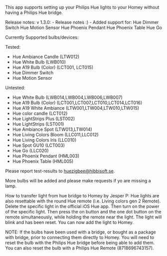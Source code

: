 This app supports setting up your Philips Hue lights to your Homey without having a Philips Hue bridge.

Release notes:
    v 1.3.0:
        - Release notes :)
        - Added support for: 
            Hue Dimmer Switch
            Hue Motion Sensor
            Hue Phoenix Pendant
            Hue Phoenix Table
            Hue Go

Currently Supported bulbs/devices:

Tested:
* Hue Ambiance Candle (LTW012)
* Hue White Bulb (LWB010) 
* Hue A19 Bulb (Color) (LCT001, LCT015)
* Hue Dimmer Switch
* Hue Motion Sensor

Untested:
* Hue White Bulb (LWB014,LWB004,LWB006,LWB007)
* Hue A19 Bulb (Color) (LCT001,LCT007,LCT010,LCT014,LCT016)
* Hue A19 White Ambiance (LTW001,LTW004,LTW010,LTW015)
* Hue color candle (LCT012)
* Hue LightStrips Plus (LST002)
* Hue LightStrips (LST001)
* Hue Ambiance Spot (LTW013,LTW014)
* Hue Living Colors Bloom (LLC011,LLC012)
* Hue Living Colors Iris (LLC010)
* Hue Spot GU10 (LCT003)
* Hue Go (LLC020)
* Hue Phoenix Pendant (HML003)
* Hue Phoenix Table (HML005)

Please report test-results to huezigbee@hibbisoft.se.

More bulbs will be added and please make requests if yo are missing a lamp.

How to transfer light from hue bridge to Homey by Jesper P:
Hue lights are also resettable with the round Hue remote (i.e. Living colors gen 2 Remote).
Delete the specific light in the official iOS Hue app. Then turn on the power of the specific light. Then press the on button and the one dot button on the remote simultaneously, while holding the remote near the light. The light will blink and has been reset. You can now add the light to Homey.

NOTE: If the bulbs have been used with a bridge, or bought as a package with bridge, prior to connecting them directly to Homey. You will need to reset the bulb with the Philips Hue bridge before being able to add them. You can also reset the bulb with a Philips Hue Remote (8718696743157).


